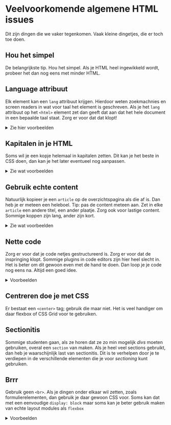 # Veelvoorkomende algemene HTML issues

Dit zijn dingen die we vaker tegenkomen. Vaak kleine dingetjes, die er toch toe doen.

## Hou het simpel

De belangrijkste tip. Hou het simpel. Als je HTML heel ingewikkeld wordt, probeer het dan nog eens met minder HTML.

## Language attribuut

Elk element kan een `lang` attribuut krijgen. Hierdoor weten zoekmachnies en screen readers in wat voor taal het element is geschreven. Als je het `lang` attribuut op het `<html>` element zet dan geeft dat aan dat het hele document in een bepaalde taal staat. Zorg er voor dat dat klopt!

<details>
  <summary>Zie hier voorbeelden</summary>

### Goed

````html
<html lang="nl">
<head>
	<title>Allemaal prachtige verhalen</title>
````

### Niet goed
````
<html lang="en">
<head>
	<title>Allemaal prachtige verhalen</title>
````
</details>

## Kapitalen in je HTML

Soms wil je een kopje helemaal in kapitalen zetten. Dit kan je het beste in CSS doen, dan kan je het later eventueel nog aanpassen.

<details>
  <summary>Zie wat voorbeelden</summary>

### Goed
````html
<h2>Alle 99 verhalen</h2>
````

````css 
h2 {
	text-transform: uppercase;
}
````

### Liever niet
````
<h2>ALLE 99 VERHALEN</h2>
````
</details>

## Gebruik echte content

Natuurlijk kopieer je een `article` op de overzichtspagina als die af is. Dan heb je er meteen een heleboel. Tip: pas de content meteen aan. Zet in elke `article` een andere titel, een ander plaatje. Zorg ook voor lastige content. Sommige koppen zijn lang, ander zijn kort.

<details>
  <summary>Zie wat voorbeelden</summary>

### Goed
````html
<article>
	<h2>Moe</h2>
	<img src="moe.png" alt="Prachtig plaatje van iemand die moe is">
</article>
<article>
	<h2>Toch echt wel enigszins aan de ietwat omslachtige kant</h2>
	<img src="moe.png" alt="Mooi, maar nodeloos complex plaatje">
</article>
````

### Nutteloos
````
<article>
	<h2>Moe</h2>
	<img src="moe.png" alt="">
</article>
<article>
	<h2>Moe</h2>
	<img src="moe.png" alt="">
</article>
<article>
	<h2>Moe</h2>
	<img src="moe.png" alt="">
</article>
````
</details>

## Nette code

Zorg er voor dat je code netjes gestructureerd is. Zorg er voor dat de inspringing klopt. Sommige plugins in code editors zijn hier heel slecht in. Het is beter om dit gewoon even met de hand te doen. Dan loop je je code nog eens na. Altijd een goed idee.

<details>
  <summary>Voorbeelden</summary>

### Lekker overzichtelijk
````html
<article>
	<h2>Moe</h2>
	<img src="moe.png" alt="Prachtig plaatje van iemand die moe is">
	<footer>
		<ul>
			<li><a href="">Copyright</a></li>
			<li><a href="">Contact</a></li>
		</ul>
	</footer>
</article>
````

### Huh wat?
````
	<article>
<h2>Moe</h2>
<img src="moe.png" alt="Prachtig plaatje van iemand die moe is">
		<footer>
<ul>
			<li>
<a href="">Copyright</a></li>
				<li>
			<a href="">Contact</a></li>
				</ul>
			</footer>
				</article>
````
</details>

## Centreren doe je met CSS

Er bestaat een `<center>` tag; gebruik die maar niet. Het is veel handiger om daar flexbox of CSS Grid voor te gebruiken.

## Sectionitis

Sommige studenten gaan, als ze horen dat ze zo min mogelijk *divs* moeten gebruiken, overal een `section` van maken. Als je heel veel sections gebruikt, dan heb je waarschijnlijk last van sectionitis. Dit is te verhelpen door je te verdiepen in de verschillende elementen die je voor *sectioning* kunt gebruiken.

## Brrr

Gebruik geen `<br>`. Als je dingen onder elkaar wil zetten, zoals formulierelementen, dan gebruik je daar gewoon CSS voor. Soms kan dat met een eenvoudige `display: block` maar soms kan je beter gebruik maken van echte layout modules als `flexbox`

<details>
  <summary>Voorbeelden</summary>

### Formulierelementen onder elkaar zetten
````html
<form>
	<label>Name <input name="naam"></label>
	<label>Password <input name="naam"></label>
	<input type="submit" value="Submit">
</form>
````

````css
label {
  display: flex;
  flex-direction: column;
}
/* of */
input {
	display: block;
}
/* of */
…
````

### Dus niet zo
````
<form>
	<label>Name<br> <input name="naam"></label><br>
	<label>Password<br> <input name="naam"></label><br>
	<input type="submit" value="Submit">
</form>
````
</details>